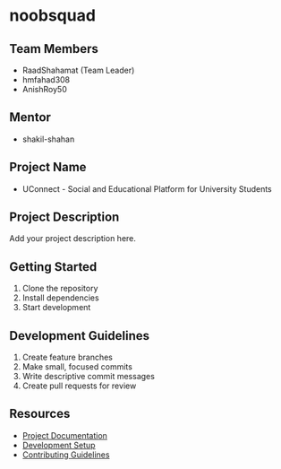 # noobsquad

## Team Members

- RaadShahamat (Team Leader)
- hmfahad308
- AnishRoy50

## Mentor

- shakil-shahan

## Project Name

- UConnect - Social and Educational Platform
  for University Students

## Project Description

Add your project description here.

## Getting Started

1. Clone the repository
2. Install dependencies
3. Start development

## Development Guidelines

1. Create feature branches
2. Make small, focused commits
3. Write descriptive commit messages
4. Create pull requests for review

## Resources

- [Project Documentation](docs/)
- [Development Setup](docs/setup.md)
- [Contributing Guidelines](CONTRIBUTING.md)
